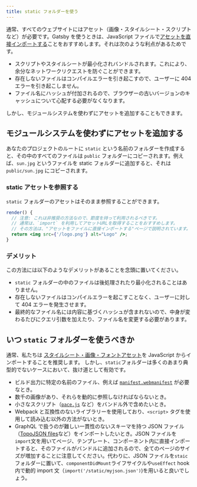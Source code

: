 ```yaml
---
title: static フォルダーを使う
---
```


通常、すべてのウェブサイトにはアセット（画像・スタイルシート・スクリプトなど）が必要です。Gatsby を使うときは、JavaScript ファイルで[アセットを直接インポートする](/docs/importing-assets-into-files/)ことをおすすめします。それは次のような利点があるためです。

- スクリプトやスタイルシートが最小化されバンドルされます。これにより、余分なネットワークリクエストを防ぐことができます。
- 存在しないファイルはコンパイルエラーを引き起こすので、ユーザーに 404 エラーを引き起こしません。
- ファイル名にハッシュが付加されるので、ブラウザーの古いバージョンのキャッシュについて心配する必要がなくなります。

しかし、モジュールシステムを使わずにアセットを追加することもできます。

## モジュールシステムを使わずにアセットを追加する

あなたのプロジェクトのルートに `static` という名前のフォルダーを作成すると、その中のすべてのファイルは `public` フォルダーにコピーされます。例えば、`sun.jpg` というファイルを static フォルダーに追加すると、それは `public/sun.jpg` にコピーされます。

### static アセットを参照する

`static` フォルダーのアセットはそのまま参照することができます。

```jsx
render() {
  // 注意: これは非推奨の方法なので、節度を持って利用されるべきです。
  // 通常は、`import` を利用してアセットURLを取得することをおすすめします。
  // その方法は、"アセットをファイルに直接インポートする"ページで説明されています。
  return <img src={'/logo.png'} alt="Logo" />;
}
```

<EggheadEmbed
  lessonLink="https://egghead.io/lessons/gatsby-use-a-local-image-from-the-static-folder-in-a-gatsby-component"
  lessonTitle="Use a local image from the static folder in a Gatsby component"
/>

### デメリット

この方法には以下のようなデメリットがあることを念頭に置いてください。

- `static` フォルダーの中のファイルは後処理されたり最小化されることはありません。
- 存在しないファイルはコンパイルエラーを起こすことなく、ユーザーに対して 404 エラーを発生させます。
- 最終的なファイル名には内容に基づくハッシュが含まれないので、中身が変わるたびにクエリ引数を加えたり、ファイル名を変更する必要があります。

## いつ `static` フォルダーを使うべきか

通常、私たちは [スタイルシート・画像・フォントアセット](/docs/importing-assets-into-files/)を JavaScript からインポートすることを推奨します。
しかし、`static`フォルダーは多くのあまり典型的でないケースにおいて、抜け道として有効です。

- ビルド出力に特定の名前のファイル、例えば [`manifest.webmanifest`](https://developer.mozilla.org/en-US/docs/Web/Manifest) が必要なとき。
- 数千の画像があり、それらを動的に参照しなければならないとき。
- 小さなスクリプト（[`pace.js`](http://github.hubspot.com/pace/docs/welcome/) など）をバンドル外で含めたいとき。
- Webpack と互換性のないライブラリーを使用しており、`<script>` タグを使用して読み込む以外の方法がないとき。
- GraphQL で扱うのが難しい一貫性のないスキーマを持つ JSON ファイル（[TopoJSON files](https://en.wikipedia.org/wiki/GeoJSON#TopoJSON)など）をインポートしたいとき。JSON ファイルを`import`文を用いてページ、テンプレート、コンポーネント内に直接インポートすると、そのファイルがバンドルに追加されるので、全てのページのサイズが増加することに注意してください。代わりに、JSON ファイルを`staic`フォルダーに置いて、`componentDidMount`ライフサイクルや`useEffect` hook 内で動的 import 文（`import('/static/myjson.json')`)を用いると良いでしょう。
